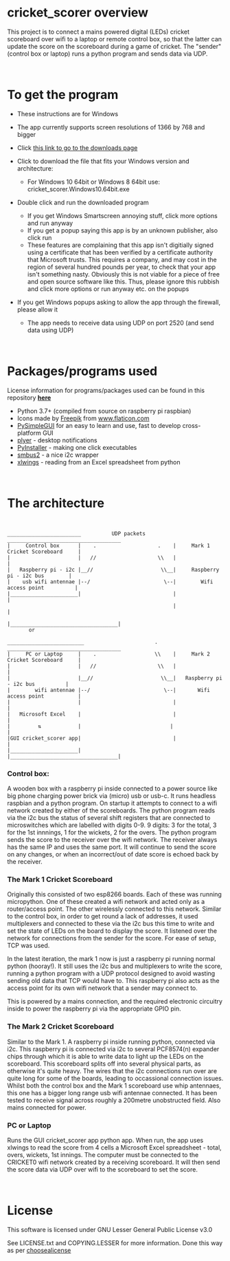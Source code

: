 # cricket_scorer overview

This project is to connect a mains powered digital (LEDs) cricket scoreboard over wifi to a laptop or remote control box, so that the latter can update the score on the scoreboard during a game of cricket. The "sender" (control box or laptop) runs a python program and sends data via UDP.

<br>

# To get the program
- These instructions are for Windows
- The app currently supports screen resolutions of 1366 by 768 and bigger
- Click [this link to go to the downloads page](https://github.com/Arghnews/cricket_scorer/releases/latest)

- Click to download the file that fits your Windows version and architecture:
  * For Windows 10 64bit or Windows 8 64bit use: cricket_scorer.Windows10.64bit.exe
- Double click and run the downloaded program
  - If you get Windows Smartscreen annoying stuff, click more options and run anyway
  - If you get a popup saying this app is by an unknown publisher, also click run
  - These features are complaining that this app isn't digitially signed using a certificate that has been verified by a certificate authority that Microsoft trusts. This requires a company, and may cost in the region of several hundred pounds per year, to check that your app isn't something nasty. Obviously this is not viable for a piece of free and open source software like this. Thus, please ignore this rubbish and click more options or run anyway etc. on the popups

- If you get Windows popups asking to allow the app through the firewall, please allow it
  * The app needs to receive data using UDP on port 2520 (and send data using UDP)

<br>

# Packages/programs used

License information for programs/packages used can be found in this repository **[here](src/cricket_scorer/data/licenses)**

- Python 3.7+ (compiled from source on raspberry pi raspbian)
- <div>Icons made by <a href="https://www.freepik.com" title="Freepik">Freepik</a> from <a href="https://www.flaticon.com/" title="Flaticon">www.flaticon.com</a></div>
- [PySimpleGUI](https://pysimplegui.readthedocs.io/en/latest/) for an easy to learn and use, fast to develop cross-platform GUI
- [plyer](https://pypi.org/project/plyer/) - desktop notifications
- [PyInstaller](https://www.pyinstaller.org/) - making one click executables
- [smbus2](https://pypi.org/project/smbus2/) - a nice i2c wrapper
- [xlwings](https://www.xlwings.org/) - reading from an Excel spreadsheet from python

<br>

# The architecture
```


________________________          UDP packets         _____________________________________
|     Control box      |    .                    .    |     Mark 1 Cricket Scoreboard     |
|                      |   //                    \\   |                                   |
|   Raspberry pi - i2c |__//                      \\__|     Raspberry pi - i2c bus        |
|    usb wifi antennae |--/                        \--|        Wifi access point          |
|______________________|                              |                                   |
                                                      |                                   |
                                                      |___________________________________|
       or

_________________________                       .     _____________________________________
|     PC or Laptop     |    .                   \\    |     Mark 2 Cricket Scoreboard     |
|                      |   //                    \\   |                                   |
|                      |__//                      \\__|   Raspberry pi - i2c bus          |
|        wifi antennae |--/                        \--|       Wifi access point           |
|                      |                              |                                   |
|   Microsoft Excel    |                              |                                   |
|         ⇅            |                             |                                    |
|GUI cricket_scorer app|                              |                                   |
|______________________|                              |___________________________________|

```

### Control box:
A wooden box with a raspberry pi inside connected to a power source like big phone charging power brick via (micro) usb or usb-c. It runs headless raspbian and a python program. On startup it attempts to connect to a wifi network created by either of the scoreboards. The python program reads via the i2c bus the status of several shift registers that are connected to microswitches which are labelled with digits 0-9. 9 digits: 3 for the total, 3 for the 1st innnings, 1 for the wickets, 2 for the overs. The python program sends the score to the receiver over the wifi network. The receiver always has the same IP and uses the same port. It will continue to send the score on any changes, or when an incorrect/out of date score is echoed back by the receiver.

### The Mark 1 Cricket Scoreboard
Originally this consisted of two esp8266 boards. Each of these was running micropython. One of these created a wifi network and acted only as a router/access point. The other wirelessly connected to this network. Similar to the control box, in order to get round a lack of addresses, it used multiplexers and connected to these via the i2c bus this time to write and set the state of LEDs on the board to display the score. It listened over the network for connections from the sender for the score. For ease of setup, TCP was used.

In the latest iteration, the mark 1 now is just a raspberry pi running normal python (hooray!). It still uses the i2c bus and multiplexers to write the score, running a python program with a UDP protocol designed to avoid wasting sending old data that TCP would have to. This raspberry pi also acts as the access point for its own wifi network that a sender may connect to.

This is powered by a mains connection, and the required electronic circuitry inside to power the raspberry pi via the appropriate GPIO pin.

### The Mark 2 Cricket Scoreboard
Similar to the Mark 1. A raspberry pi inside running python, connected via i2c. This raspberry pi is connected via i2c to several PCF8574(n) expander chips through which it is able to write data to light up the LEDs on the scoreboard. This scoreboard splits off into several physical parts, as otherwise it's quite heavy. The wires that the i2c connections run over are quite long for some of the boards, leading to occassional connection issues. Whilst both the control box and the Mark 1 scoreboard use whip antennaes, this one has a bigger long range usb wifi antennae connected. It has been tested to receive signal across roughly a 200metre unobstructed field. Also mains connected for power.

### PC or Laptop
Runs the GUI cricket_scorer app python app. When run, the app uses xlwings to read the score from 4 cells a Microsoft Excel spreadsheet - total, overs, wickets, 1st innings. The computer must be connected to the CRICKET0 wifi network created by a receiving scoreboard. It will then send the score data via UDP over wifi to the scoreboard to set the score.

<br>

# License

This software is licensed under GNU Lesser General Public License v3.0

See LICENSE.txt and COPYING.LESSER for more information. Done this way as per [choosealicense](https://choosealicense.com/licenses/lgpl-3.0/)
